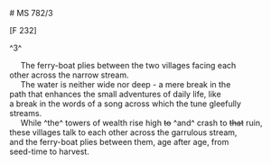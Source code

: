 # MS 782/3

[F 232]

^3^

&nbsp;&nbsp;&nbsp;&nbsp;&nbsp;The ferry-boat plies between the two villages facing each \
other across the narrow stream. \
&nbsp;&nbsp;&nbsp;&nbsp;&nbsp;The water is neither wide nor deep - a mere break in the \
path that enhances the small adventures of daily life, like \
a break in the words of a song across which the tune gleefully \
streams. \
&nbsp;&nbsp;&nbsp;&nbsp;&nbsp;While ^the^ towers of wealth rise high ~~to~~ ^and^ crash to ~~that~~ ruin, \
these villages talk to each other across the garrulous stream, \
and the ferry-boat plies between them, age after age, from \
seed-time to harvest. 
